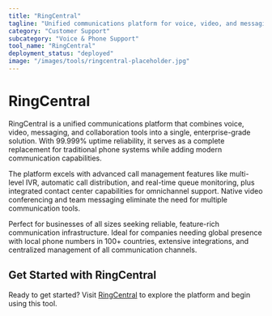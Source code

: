 ```yaml
---
title: "RingCentral"
tagline: "Unified communications platform for voice, video, and messaging"
category: "Customer Support"
subcategory: "Voice & Phone Support"
tool_name: "RingCentral"
deployment_status: "deployed"
image: "/images/tools/ringcentral-placeholder.jpg"
---
```


# RingCentral

RingCentral is a unified communications platform that combines voice, video, messaging, and collaboration tools into a single, enterprise-grade solution. With 99.999% uptime reliability, it serves as a complete replacement for traditional phone systems while adding modern communication capabilities.

The platform excels with advanced call management features like multi-level IVR, automatic call distribution, and real-time queue monitoring, plus integrated contact center capabilities for omnichannel support. Native video conferencing and team messaging eliminate the need for multiple communication tools.

Perfect for businesses of all sizes seeking reliable, feature-rich communication infrastructure. Ideal for companies needing global presence with local phone numbers in 100+ countries, extensive integrations, and centralized management of all communication channels.
## Get Started with RingCentral

Ready to get started? Visit [RingCentral](https://ringcentral.com) to explore the platform and begin using this tool.
